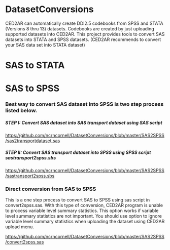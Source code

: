 DatasetConversions
==================
CED2AR can automatically create DDI2.5 codebooks from SPSS and STATA (Versions 8 thru 13) datasets.  Codebooks are created by just uploading supported datasets into CED2AR.
This project provides tools to convert SAS datasets into STATA and SPSS datasets.  (CED2AR recommends to convert your SAS data set into STATA dataset)

# SAS to STATA

# SAS to SPSS

### Best way to convert SAS dataset into SPSS is two step process listed below.  

##### STEP I: Convert SAS dataset into SAS transport dataset using  SAS script
https://github.com/ncrncornell/DatasetConversions/blob/master/SAS2SPSS/sas2transportdataset.sas
	
##### STEP II: Convert SAS transport dataset into SPSS using  SPSS script  sastransport2spss.sbs
https://github.com/ncrncornell/DatasetConversions/blob/master/SAS2SPSS/sastransport2spss.sbs
###


### Direct conversion from SAS to SPSS
This is a one step process to convert SAS to SPSS using sas script in convert2spss.sas. With this type of conversion, CED2AR program is unable to process variable level summary statistics.
This option works if variable level summary statistics are not important.  You should use option to ignore variable level summary statistics when uploading the dataset using CED2AR upload menu.

https://github.com/ncrncornell/DatasetConversions/blob/master/SAS2SPSS/convert2spss.sas
###
 





